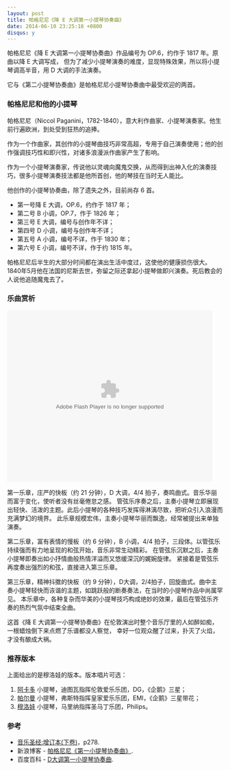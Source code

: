 ```yaml
---
layout: post
title: 帕格尼尼《降 E 大调第一小提琴协奏曲》
date: 2014-06-10 23:25:18 +0800
disqus: y
---
```


帕格尼尼《降 E 大调第一小提琴协奏曲》作品编号为 OP.6，约作于 1817 年。原曲以降 E 大调写成，
但为了减少小提琴演奏的难度，显现特殊效果，所以将小提琴调高半音，用 D 大调的手法演奏。

它与《第二小提琴协奏曲》是帕格尼尼小提琴协奏曲中最受欢迎的两首。

### 帕格尼尼和他的小提琴

帕格尼尼（Niccol Paganini，1782-1840），意大利作曲家、小提琴演奏家。他生前行遍欧洲，到处受到狂热的追捧。

作为一个作曲家，其创作的小提琴曲技巧非常高超，专用于自己演奏使用；他的创作强调技巧性和即兴性，对诸多浪漫派作曲家产生了影响。

作为一个小提琴演奏家，传说他以灵魂向魔鬼交换，从而得到出神入化的演奏技巧，很多小提琴演奏技法都是他所首创，他的琴技在当时无人能比。


他创作的小提琴协奏曲，除了遗失之外，目前尚存 6 首。

- 第一号降 E 大调，OP.6，约作于 1817 年；
- 第二号 B 小调，OP.7，作于 1826 年；
- 第三号 E 大调，编号与创作年不详；
- 第四号 D 小调，编号与创作年不详；
- 第五号 A 小调，编号不详，作于 1830 年；
- 第六号 E 小调，编号不详，作于约 1815 年。

帕格尼尼后半生的大部分时间都在演出生活中度过，这使他的健康损伤很大。
1840年5月他在法国的尼斯去世，弥留之际还拿起小提琴做即兴演奏。死后教会的人说他追随魔鬼去了。

### 乐曲赏析

<embed src="http://www.tudou.com/v/FoI_uCeOJtU/&bid=05&resourceId=0_05_05_99/v.swf"
type="application/x-shockwave-flash" allowscriptaccess="always" allowfullscreen="true"
wmode="opaque" width="480" height="400"></embed>

第一乐章，庄严的快板（约 21 分钟），D 大调，4/4 拍子，奏鸣曲式。音乐华丽而富于变化，使听者没有丝毫倦怠之感。
管弦乐序奏之后，主奏小提琴立即展现出轻快、活泼的主题。此后小提琴的各种技巧发挥得淋漓尽致，把听众引入浪漫而充满梦幻的境界。
此乐章规模宏伟，主奏小提琴华丽而飘逸，经常被提出来单独演奏。

第二乐章，富有表情的慢板（约 6 分钟），B 小调，4/4 拍子，三段体。以管弦乐持续强而有力地呈现的和弦开始，音乐非常生动精彩。
在管弦乐沉默之后，主奏小提琴即奏出如小抒情曲般热情洋溢而又悠缓深沉的娓婉旋律。
紧接着是管弦乐再度奏出强烈的和弦，直接进入第三乐章。

第三乐章，精神抖擞的快板（约 9 分钟），D大调，2/4拍子，回旋曲式。曲中主奏小提琴轻快而诙谐的主题，如跳跃般的断奏奏法，在当时的小提琴作品中尚属罕见。
本乐章中，各种复杂而华美的小提琴技巧构成绝妙的效果，最后在管弦乐齐奏的热烈气氛中结束全曲。

这首《降 E 大调第一小提琴协奏曲》在伦敦演出时整个音乐厅里的人如醉如痴，一根蜡烛倒下来点燃了乐谱都没人察觉，
幸好一位观众醒了过来，扑灭了火焰，才没有酿成大祸。


### 推荐版本

上面给出的是穆洛娃的版本。版本唱片可选：

1. [阿卡多](http://music.douban.com/subject/6519680/) 小提琴，迪图瓦指挥伦敦爱乐乐团，DG，《企鹅》三星；
1. [帕尔曼](http://music.douban.com/subject/2072195/) 小提琴，弗斯特指挥皇家爱乐乐团，EMI，《企鹅》三星带花；
1. [穆洛娃](http://music.douban.com/subject/2045829/) 小提琴，马里纳指挥圣马丁乐团，Philips。

### 参考

- [音乐圣经:增订本(下卷)](http://book.douban.com/subject/1023080/)，p278.
- 新浪博客 - [帕格尼尼《第一小提琴协奏曲》](http://blog.sina.com.cn/s/blog_4d1ba5960100hobi.html).
- 百度百科 - [D大调第一小提琴协奏曲](http://baike.baidu.com/view/38494.htm).
